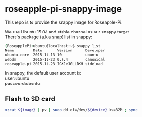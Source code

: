 # roseapple-pi-snappy-image
This repo is to provide the snappy image for Roseapple-Pi.

We use Ubuntu 15.04 and stable channel as our snappy target.  
There's package (a.k.a snap) list in snappy:  
```bash
(RoseapplePi)ubuntu@localhost:~$ snappy list
Name         Date       Version      Developer 
ubuntu-core  2015-11-13 10           ubuntu    
webdm        2015-11-23 0.9.4        canonical 
roseapple-pi 2015-11-23 IGKJeJGLLDKH sideload  
```

In snappy, the default user account is:  
user:ubuntu  
password:ubuntu

## Flash to SD card

```bash
xzcat ${image} | pv | sudo dd of=/dev/${device} bs=32M ; sync
```
